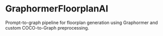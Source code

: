 # GraphormerFloorplanAI
Prompt-to-graph pipeline for floorplan generation using Graphormer and custom COCO-to-Graph preprocessing.
